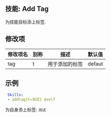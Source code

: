 技能: Add Tag
--------------------------

为技能目标添上标签.

修改项
----------

| 修改项名 | 别称    | 描述                                                                                                    | 默认值 |
|-----------|------------|----------------------------------------------------------------------------------------------------------------|---------------|
| tag | t | 用于添加的标签 | defaut |

示例
--------

```yaml
 Skills:
 - addtag{t=测试} @self
```
为自身添上标签: `测试`
